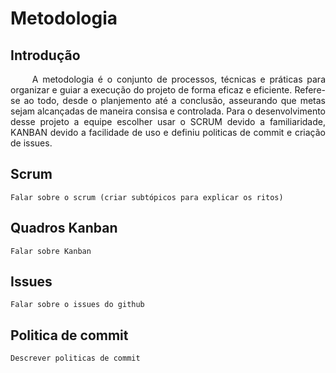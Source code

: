 # Metodologia

## Introdução
   <p style="text-align: justify;">&emsp;&emsp; A metodologia é o conjunto de processos, técnicas e práticas para organizar e guiar a execução do projeto de forma eficaz e eficiente. Refere-se ao todo, desde o planjemento até a conclusão, asseurando que metas sejam alcançadas de maneira consisa e controlada. Para o desenvolvimento desse projeto a equipe escolher usar o SCRUM devido a familiaridade, KANBAN devido a facilidade de uso e definiu politicas de commit e criação de issues. </p>

## Scrum
    Falar sobre o scrum (criar subtópicos para explicar os ritos)

## Quadros Kanban
    Falar sobre Kanban

## Issues 
    Falar sobre o issues do github 

## Politica de commit
    Descrever politicas de commit
<p style="text-align: justify;">&emsp;&emsp;</p>
